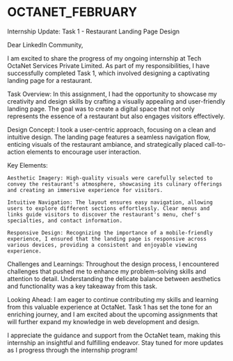 # OCTANET_FEBRUARY

Internship Update: Task 1 - Restaurant Landing Page Design

Dear LinkedIn Community,

I am excited to share the progress of my ongoing internship at Tech OctaNet Services Private Limited. As part of my responsibilities, I have successfully completed Task 1, which involved designing a captivating landing page for a restaurant.

Task Overview:
In this assignment, I had the opportunity to showcase my creativity and design skills by crafting a visually appealing and user-friendly landing page. The goal was to create a digital space that not only represents the essence of a restaurant but also engages visitors effectively.

Design Concept:
I took a user-centric approach, focusing on a clean and intuitive design. The landing page features a seamless navigation flow, enticing visuals of the restaurant ambiance, and strategically placed call-to-action elements to encourage user interaction.

Key Elements:

    Aesthetic Imagery: High-quality visuals were carefully selected to convey the restaurant's atmosphere, showcasing its culinary offerings and creating an immersive experience for visitors.

    Intuitive Navigation: The layout ensures easy navigation, allowing users to explore different sections effortlessly. Clear menus and links guide visitors to discover the restaurant's menu, chef's specialties, and contact information.

    Responsive Design: Recognizing the importance of a mobile-friendly experience, I ensured that the landing page is responsive across various devices, providing a consistent and enjoyable viewing experience.

Challenges and Learnings:
Throughout the design process, I encountered challenges that pushed me to enhance my problem-solving skills and attention to detail. Understanding the delicate balance between aesthetics and functionality was a key takeaway from this task.

Looking Ahead:
I am eager to continue contributing my skills and learning from this valuable experience at OctaNet. Task 1 has set the tone for an enriching journey, and I am excited about the upcoming assignments that will further expand my knowledge in web development and design.

I appreciate the guidance and support from the OctaNet team, making this internship an insightful and fulfilling endeavor. Stay tuned for more updates as I progress through the internship program!
